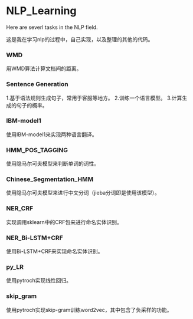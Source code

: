 # NLP_Learning
Here are severl tasks in the NLP field.

这是我在学习nlp的过程中，自己实现，以及整理的其他的代码。
### WMD
用WMD算法计算文档间的距离。
### Sentence Generation
1.基于语法规则生成句子，常用于客服等地方。
2.训练一个语言模型。
3.计算生成的句子的概率。
### IBM-model1
使用IBM-model1来实现两种语言翻译。
### HMM_POS_TAGGING
使用隐马尔可夫模型来判断单词的词性。
### Chinese_Segmentation_HMM
使用隐马尔可夫模型来进行中文分词（jieba分词即是使用该模型）。
### NER_CRF
实现调用sklearn中的CRF包来进行命名实体识别。
### NER_Bi-LSTM+CRF
使用Bi-LSTM+CRF来实现命名实体识别。
### py_LR
使用pytroch实现线性回归。
###  skip_gram
使用pytroch实现skip-gram训练word2vec，其中包含了负采样的功能。

